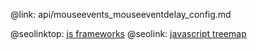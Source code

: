 @link: api/mouseevents_mouseeventdelay_config.md

@seolinktop: [js frameworks](https://webix.com)
@seolink: [javascript treemap](https://webix.com/widget/treemap/)